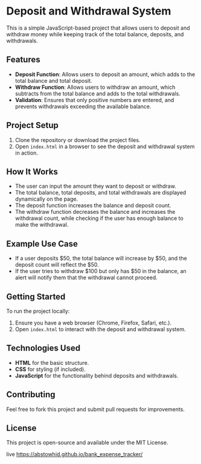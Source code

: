 # Deposit and Withdrawal System

This is a simple JavaScript-based project that allows users to deposit and withdraw money while keeping track of the total balance, deposits, and withdrawals.

## Features

- **Deposit Function**: Allows users to deposit an amount, which adds to the total balance and total deposit.
- **Withdraw Function**: Allows users to withdraw an amount, which subtracts from the total balance and adds to the total withdrawals.
- **Validation**: Ensures that only positive numbers are entered, and prevents withdrawals exceeding the available balance.

## Project Setup

1. Clone the repository or download the project files.
2. Open `index.html` in a browser to see the deposit and withdrawal system in action.

## How It Works

- The user can input the amount they want to deposit or withdraw.
- The total balance, total deposits, and total withdrawals are displayed dynamically on the page.
- The deposit function increases the balance and deposit count.
- The withdraw function decreases the balance and increases the withdrawal count, while checking if the user has enough balance to make the withdrawal.

## Example Use Case

- If a user deposits $50, the total balance will increase by $50, and the deposit count will reflect the $50.
- If the user tries to withdraw $100 but only has $50 in the balance, an alert will notify them that the withdrawal cannot proceed.

## Getting Started

To run the project locally:

1. Ensure you have a web browser (Chrome, Firefox, Safari, etc.).
2. Open `index.html` to interact with the deposit and withdrawal system.

## Technologies Used

- **HTML** for the basic structure.
- **CSS** for styling (if included).
- **JavaScript** for the functionality behind deposits and withdrawals.

## Contributing

Feel free to fork this project and submit pull requests for improvements.

## License

This project is open-source and available under the MIT License.

live
https://abstowhid.github.io/bank_expense_tracker/
